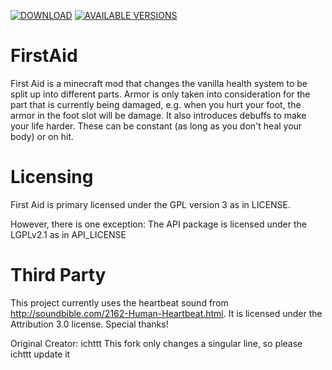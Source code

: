 [![DOWNLOAD](http://cf.way2muchnoise.eu/full_276837_downloads%20on%20CurseForge.svg)](https://minecraft.curseforge.com/projects/first-aid)
[![AVAILABLE VERSIONS](http://cf.way2muchnoise.eu/versions/First-Aid.svg)](https://minecraft.curseforge.com/projects/first-aid)

# FirstAid
First Aid is a minecraft mod that changes the vanilla health system to be split up into different parts.
Armor is only taken into consideration for the part that is currently being damaged, e.g. when you hurt your foot,
the armor in the foot slot will be damage.
It also introduces debuffs to make your life harder. These can be constant (as long as you don't heal your body) or on hit.

# Licensing
First Aid is primary licensed under the GPL version 3 as in LICENSE.

However, there is one exception:
The API package is licensed under the LGPLv2.1 as in API_LICENSE

# Third Party

This project currently uses the heartbeat sound from <href>http://soundbible.com/2162-Human-Heartbeat.html</href>.
It is licensed under the Attribution 3.0 license. Special thanks!

Original Creator: ichttt
This fork only changes a singular line, so please ichttt update it
